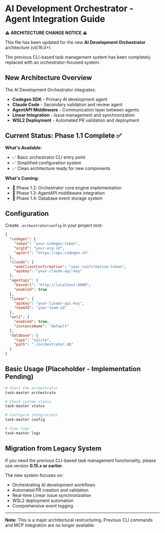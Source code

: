 # AI Development Orchestrator - Agent Integration Guide

⚠️ **ARCHITECTURE CHANGE NOTICE** ⚠️

This file has been updated for the new **AI Development Orchestrator** architecture (v0.16.0+).

The previous CLI-based task management system has been completely replaced with an orchestrator-focused system.

## New Architecture Overview

The AI Development Orchestrator integrates:

- **Codegen SDK** - Primary AI development agent
- **Claude Code** - Secondary validation and review agent  
- **AgentAPI Middleware** - Communication layer between agents
- **Linear Integration** - Issue management and synchronization
- **WSL2 Deployment** - Automated PR validation and deployment

## Current Status: Phase 1.1 Complete ✅

**What's Available:**
- ✅ Basic orchestrator CLI entry point
- ✅ Simplified configuration system
- ✅ Clean architecture ready for new components

**What's Coming:**
- 🔄 Phase 1.2: Orchestrator core engine implementation
- 🔄 Phase 1.3: AgentAPI middleware integration
- 🔄 Phase 1.4: Database event storage system

## Configuration

Create `.orchestratorconfig` in your project root:

```json
{
  "codegen": {
    "token": "your-codegen-token",
    "orgId": "your-org-id",
    "apiUrl": "https://api.codegen.sh"
  },
  "claude": {
    "webClientConfirmation": "your-confirmation-token",
    "apiKey": "your-claude-api-key"
  },
  "agentapi": {
    "baseUrl": "http://localhost:8000",
    "enabled": true
  },
  "linear": {
    "apiKey": "your-linear-api-key",
    "teamId": "your-team-id"
  },
  "wsl2": {
    "enabled": true,
    "instanceName": "default"
  },
  "database": {
    "type": "sqlite",
    "path": "./orchestrator.db"
  }
}
```

## Basic Usage (Placeholder - Implementation Pending)

```bash
# Start the orchestrator
task-master orchestrate

# Check system status
task-master status

# Configure integrations
task-master config

# View logs
task-master logs
```

## Migration from Legacy System

If you need the previous CLI-based task management functionality, please use version **0.15.x or earlier**.

The new system focuses on:
- Orchestrating AI development workflows
- Automated PR creation and validation
- Real-time Linear issue synchronization
- WSL2 deployment automation
- Comprehensive event logging

---

**Note:** This is a major architectural restructuring. Previous CLI commands and MCP integration are no longer available.

